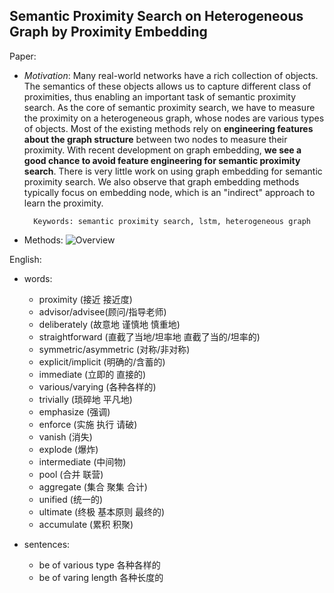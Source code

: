 ## Semantic Proximity Search on Heterogeneous Graph by Proximity Embedding

Paper:
- *Motivation*: Many real-world networks have a rich collection of objects. The semantics of 
these objects allows us to capture different class of proximities, thus enabling an important
task of semantic proximity search. As the core of semantic proximity search, we have to measure 
the proximity on a heterogeneous graph, whose nodes are various types of objects. Most of the 
existing methods rely on **engineering features about the graph structure** between two nodes to 
measure  their proximity. With recent development on graph embedding, **we see a good chance to 
avoid feature engineering for semantic proximity search**. There is very little work on using graph
embedding for semantic proximity search. We also observe that graph embedding methods typically 
focus on embedding node, which is an "indirect" approach to learn the proximity.

        Keywords: semantic proximity search, lstm, heterogeneous graph

- Methods: 
    ![Overview][1]

English:
- words:
    - proximity (接近 接近度)
    - advisor/advisee(顾问/指导老师)
    - deliberately (故意地 谨慎地 慎重地)
    - straightforward (直截了当地/坦率地 直截了当的/坦率的)
    - symmetric/asymmetric (对称/非对称)
    - explicit/implicit (明确的/含蓄的)
    - immediate (立即的 直接的)
    - various/varying (各种各样的)
    - trivially (琐碎地 平凡地)
    - emphasize (强调)
    - enforce (实施 执行 请破)
    - vanish (消失)
    - explode (爆炸)
    - intermediate (中间物)
    - pool (合并 联营)
    - aggregate (集合 聚集 合计)
    - unified (统一的)
    - ultimate (终极 基本原则 最终的)
    - accumulate (累积 积聚)

- sentences:
    - be of various type 各种各样的
    - be of varing length 各种长度的


[1]: https://github.com/trajepl/pando/blob/master/related/fig/proximity-embedding.png?raw=true "proximity embedding"